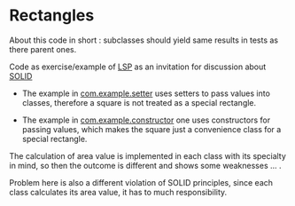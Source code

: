 Rectangles
==========

About this code in short : subclasses should yield same results in tests as there parent ones.

Code as exercise/example of [LSP](https://en.wikipedia.org/wiki/Liskov_substitution_principle) as an invitation for discussion about [SOLID](https://en.wikipedia.org/wiki/SOLID)

* The example in [com.example.setter](src/main/java/com/example/setter) uses setters to pass values into classes, therefore a square is not treated as a special rectangle.

* The example in [com.example.constructor](src/main/java/com/example/constructor) one uses constructors for passing values, which makes the square just a convenience class for a special rectangle.

The calculation of area value is implemented in each class with its specialty in mind, so then the outcome is different and shows some weaknesses ... .

Problem here is also a different violation of SOLID principles, since each class calculates its area value, it has to much responsibility.

